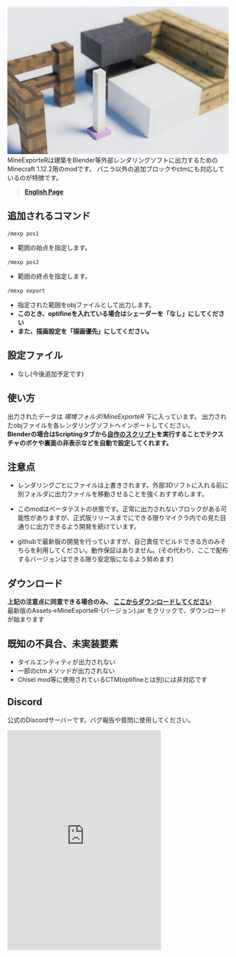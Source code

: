![](thumbnail.png)  
MineExporteRは建築をBlender等外部レンダリングソフトに出力するためのMinecraft 1.12.2用のmodです。
バニラ以外の追加ブロックやctmにも対応しているのが特徴です。

> [**English Page**](https://chik4ge.github.io/mexp/en)

## 追加されるコマンド
`/mexp pos1 `  
- 範囲の始点を指定します。

`/mexp pos2`  
- 範囲の終点を指定します。

`/mexp export`  
- 指定された範囲をobjファイルとして出力します。  
- **このとき、optifineを入れている場合はシェーダーを「なし」にしてください**
- **また、描画設定を「描画優先」にしてください。**


## 設定ファイル  
- なし(今後追加予定です)

## 使い方
出力されたデータは _環境フォルダ/MineExporteR_ 下に入っています。
出力されたobjファイルを各レンダリングソフトへインポートしてください。  
**Blenderの場合はScriptingタブから[自作のスクリプト](https://gist.github.com/chik4ge/bb136ee26ebc0f0329ad4893bb4363c7)を実行することでテクスチャのボケや裏面の非表示などを自動で設定してくれます。**

## 注意点
- レンダリングごとにファイルは上書きされます。外部3Dソフトに入れる前に別フォルダに出力ファイルを移動させることを強くおすすめします。

- このmodはベータテストの状態です。正常に出力されないブロックがある可能性がありますが、正式版リリースまでにできる限りマイクラ内での見た目通りに出力できるよう開発を続けています。

- githubで最新版の開発を行っていますが、自己責任でビルドできる方のみそちらを利用してください。動作保証はありません。(その代わり、ここで配布するバージョンはできる限り安定版になるよう努めます)

## ダウンロード
**上記の注意点に同意できる場合のみ、**  [**ここからダウンロードしてください**](https://github.com/chik4ge/MineExporteR/releases)  
最新版のAssets→MineExporteR-(バージョン).jar をクリックで、ダウンロードが始まります

## 既知の不具合、未実装要素
- タイルエンティティが出力されない  
- 一部のctmメソッドが出力されない  
- Chisel mod等に使用されているCTM(optifineとは別)には非対応です

## Discord
公式のDiscordサーバーです。バグ報告や質問に使用してください。
<iframe src="https://ptb.discord.com/widget?id=968081252857028628&theme=dark" width="350" height="500" allowtransparency="true" frameborder="0" sandbox="allow-popups allow-popups-to-escape-sandbox allow-same-origin allow-scripts"></iframe>